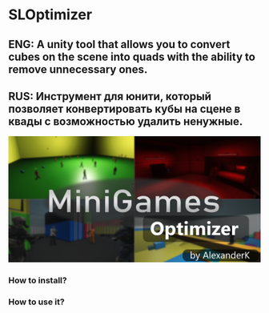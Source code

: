 # SLOptimizer
## ENG: A unity tool that allows you to convert cubes on the scene into quads with the ability to remove unnecessary ones.
## RUS: Инструмент для юнити, который позволяет конвертировать кубы на сцене в квады с возможностью удалить ненужные.

![Logo](https://github.com/RisottoMan/SLOptimizer/blob/main/Photo/Logo.png)

### How to install?

### How to use it?
